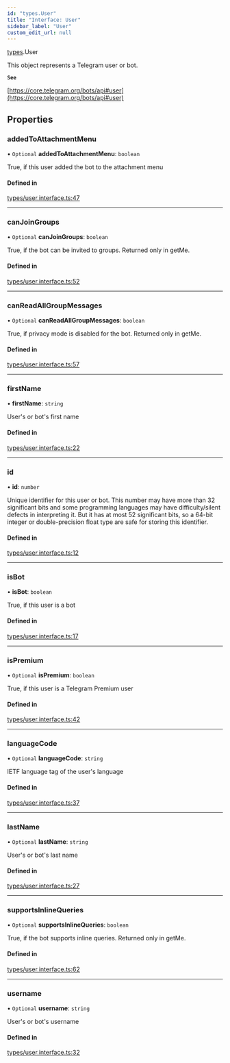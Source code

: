 ```yaml
---
id: "types.User"
title: "Interface: User"
sidebar_label: "User"
custom_edit_url: null
---
```


[types](../modules/types.md).User

This object represents a Telegram user or bot.

**`See`**

[https://core.telegram.org/bots/api#user](https://core.telegram.org/bots/api#user)

## Properties

### addedToAttachmentMenu

• `Optional` **addedToAttachmentMenu**: `boolean`

True, if this user added the bot to the attachment menu

#### Defined in

[types/user.interface.ts:47](https://github.com/DeityLamb/telegramjs/blob/32b4cca/packages/common/lib/interfaces/types/user.interface.ts#L47)

___

### canJoinGroups

• `Optional` **canJoinGroups**: `boolean`

True, if the bot can be invited to groups. Returned only in getMe.

#### Defined in

[types/user.interface.ts:52](https://github.com/DeityLamb/telegramjs/blob/32b4cca/packages/common/lib/interfaces/types/user.interface.ts#L52)

___

### canReadAllGroupMessages

• `Optional` **canReadAllGroupMessages**: `boolean`

True, if privacy mode is disabled for the bot. Returned only in getMe.

#### Defined in

[types/user.interface.ts:57](https://github.com/DeityLamb/telegramjs/blob/32b4cca/packages/common/lib/interfaces/types/user.interface.ts#L57)

___

### firstName

• **firstName**: `string`

User's or bot's first name

#### Defined in

[types/user.interface.ts:22](https://github.com/DeityLamb/telegramjs/blob/32b4cca/packages/common/lib/interfaces/types/user.interface.ts#L22)

___

### id

• **id**: `number`

Unique identifier for this user or bot. This number may have more than 32
significant bits and some programming languages may have difficulty/silent
defects in interpreting it. But it has at most 52 significant bits, so a 64-bit
integer or double-precision float type are safe for storing this identifier.

#### Defined in

[types/user.interface.ts:12](https://github.com/DeityLamb/telegramjs/blob/32b4cca/packages/common/lib/interfaces/types/user.interface.ts#L12)

___

### isBot

• **isBot**: `boolean`

True, if this user is a bot

#### Defined in

[types/user.interface.ts:17](https://github.com/DeityLamb/telegramjs/blob/32b4cca/packages/common/lib/interfaces/types/user.interface.ts#L17)

___

### isPremium

• `Optional` **isPremium**: `boolean`

True, if this user is a Telegram Premium user

#### Defined in

[types/user.interface.ts:42](https://github.com/DeityLamb/telegramjs/blob/32b4cca/packages/common/lib/interfaces/types/user.interface.ts#L42)

___

### languageCode

• `Optional` **languageCode**: `string`

IETF language tag of the user's language

#### Defined in

[types/user.interface.ts:37](https://github.com/DeityLamb/telegramjs/blob/32b4cca/packages/common/lib/interfaces/types/user.interface.ts#L37)

___

### lastName

• `Optional` **lastName**: `string`

User's or bot's last name

#### Defined in

[types/user.interface.ts:27](https://github.com/DeityLamb/telegramjs/blob/32b4cca/packages/common/lib/interfaces/types/user.interface.ts#L27)

___

### supportsInlineQueries

• `Optional` **supportsInlineQueries**: `boolean`

True, if the bot supports inline queries. Returned only in getMe.

#### Defined in

[types/user.interface.ts:62](https://github.com/DeityLamb/telegramjs/blob/32b4cca/packages/common/lib/interfaces/types/user.interface.ts#L62)

___

### username

• `Optional` **username**: `string`

User's or bot's username

#### Defined in

[types/user.interface.ts:32](https://github.com/DeityLamb/telegramjs/blob/32b4cca/packages/common/lib/interfaces/types/user.interface.ts#L32)
